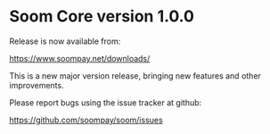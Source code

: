 Soom Core version 1.0.0
========================

Release is now available from:

  <https://www.soompay.net/downloads/>

This is a new major version release, bringing new features and other improvements.

Please report bugs using the issue tracker at github:

  <https://github.com/soompay/soom/issues>
